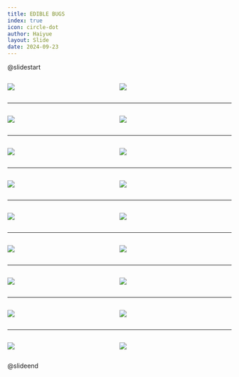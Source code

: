 ```yaml
---
title: EDIBLE BUGS
index: true
icon: circle-dot
author: Haiyue
layout: Slide
date: 2024-09-23
---
```

 
@slidestart

<div style="display:flex">
<div style="flex:1">

![](/reading/english/Level-O/EDIBLE%20BUGS/001.webp)
</div>
<div style="flex:1">

![](/reading/english/Level-O/EDIBLE%20BUGS/002.webp)
</div>
</div>

---

<div style="display:flex">
<div style="flex:1">

![](/reading/english/Level-O/EDIBLE%20BUGS/003.webp)
</div>
<div style="flex:1">

![](/reading/english/Level-O/EDIBLE%20BUGS/004.webp)
</div>
</div>

---

<div style="display:flex">
<div style="flex:1">

![](/reading/english/Level-O/EDIBLE%20BUGS/005.webp)
</div>
<div style="flex:1">

![](/reading/english/Level-O/EDIBLE%20BUGS/006.webp)
</div>
</div>

---

<div style="display:flex">
<div style="flex:1">

![](/reading/english/Level-O/EDIBLE%20BUGS/007.webp)
</div>
<div style="flex:1">

![](/reading/english/Level-O/EDIBLE%20BUGS/008.webp)
</div>
</div>

---

<div style="display:flex">
<div style="flex:1">

![](/reading/english/Level-O/EDIBLE%20BUGS/009.webp)
</div>
<div style="flex:1">

![](/reading/english/Level-O/EDIBLE%20BUGS/010.webp)
</div>
</div>

---

<div style="display:flex">
<div style="flex:1">

![](/reading/english/Level-O/EDIBLE%20BUGS/011.webp)
</div>
<div style="flex:1">

![](/reading/english/Level-O/EDIBLE%20BUGS/012.webp)
</div>
</div>

---

<div style="display:flex">
<div style="flex:1">

![](/reading/english/Level-O/EDIBLE%20BUGS/013.webp)
</div>
<div style="flex:1">

![](/reading/english/Level-O/EDIBLE%20BUGS/014.webp)
</div>
</div>

---

<div style="display:flex">
<div style="flex:1">

![](/reading/english/Level-O/EDIBLE%20BUGS/015.webp)
</div>
<div style="flex:1">

![](/reading/english/Level-O/EDIBLE%20BUGS/016.webp)
</div>
</div>

---

<div style="display:flex">
<div style="flex:1">

![](/reading/english/Level-O/EDIBLE%20BUGS/017.webp)
</div>
<div style="flex:1">

![](/reading/english/Level-O/EDIBLE%20BUGS/018.webp)
</div>
</div>

@slideend